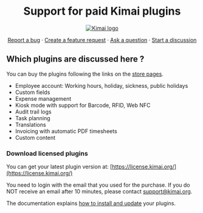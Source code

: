 <h1 align="center">Support for paid Kimai plugins</h1>

<p align="center">
  <a href="https://tabler.io/">
    <img src="https://raw.githubusercontent.com/kimai/images/master/repository-header.png" alt="Kimai logo">
  </a>
</p>

<p align="center">

</p>

<p align="center">
  <a href="https://github.com/kimai/plugins/issues/new">Report a bug</a> ·
  <a href="https://github.com/kimai/plugins/issues/new">Create a feature request</a> ·
  <a href="https://github.com/kimai/plugins/discussions/new?category=questions-answers">Ask a question</a> ·
  <a href="https://github.com/kimai/plugins/discussions/new?category=general">Start a discussion</a>
</p>

## Which plugins are discussed here ?

You can buy the plugins following the links on the [store pages](https://www.kimai.org/store/).

- Employee account: Working hours, holiday, sickness, public holidays
- Custom fields
- Expense management
- Kiosk mode with support for Barcode, RFID, Web NFC
- Audit trail logs
- Task planning
- Translations
- Invoicing with automatic PDF timesheets
- Custom content


### Download licensed plugins

You can get your latest plugin version at: [https://license.kimai.org/](https://license.kimai.org/)

You need to login with the email that you used for the purchase. 
If you do NOT receive an email after 10 minutes, please contact support@kimai.org.

The documentation explains [how to install and update](https://www.kimai.org/documentation/plugin-management.html) your plugins.

